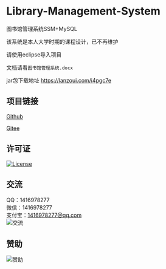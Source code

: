 # Library-Management-System

图书馆管理系统SSM+MySQL

该系统是本人大学时期的课程设计，已不再维护

请使用eclipse导入项目

文档请看`图书馆管理系统.docx`

jar包下载地址 https://lanzoui.com/i4pgc7e

## 项目链接
[Github](https://github.com/ALI1416/Library-Management-System)

[Gitee](https://gitee.com/ALI1416/Library-Management-System)

## 许可证
[![License](https://img.shields.io/badge/license-BSD-brightgreen)](https://opensource.org/licenses/BSD-3-Clause)

## 交流
QQ：1416978277  
微信：1416978277  
支付宝：1416978277@qq.com  
![交流](https://cdn.jsdelivr.net/gh/ALI1416/ALI1416/image/contact.png)

## 赞助
![赞助](https://cdn.jsdelivr.net/gh/ALI1416/ALI1416/image/donate.png)
